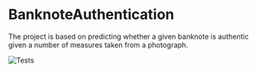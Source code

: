 # BanknoteAuthentication
The project is based on predicting whether a given banknote is authentic given a number of measures taken from a photograph.

![Tests](https://github.com/AndreyGates/BanknoteAuthentication/actions/workflows/tests.yml/badge.svg)